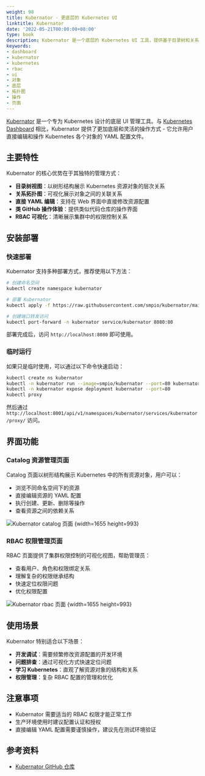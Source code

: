 ```yaml
---
weight: 98
title: Kubernator - 更底层的 Kubernetes UI
linktitle: Kubernator
date: '2022-05-21T00:00:00+08:00'
type: book
description: Kubernator 是一个底层的 Kubernetes UI 工具，提供基于目录树和关系拓扑图的方式来管理 Kubernetes 对象，支持直接编辑 YAML 配置文件，相比 Dashboard 更加灵活和强大。
keywords:
- dashboard
- kubernator
- kubernetes
- rbac
- ui
- 对象
- 底层
- 拓扑图
- 操作
- 页面
---
```


[Kubernator](https://github.com/smpio/kubernator) 是一个专为 Kubernetes 设计的底层 UI 管理工具。与 [Kubernetes Dashboard](https://github.com/kubernetes/dashboard) 相比，Kubernator 提供了更加底层和灵活的操作方式 - 它允许用户直接编辑和操作 Kubernetes 各个对象的 YAML 配置文件。

## 主要特性

Kubernator 的核心优势在于其独特的管理方式：

- **目录树视图**：以树形结构展示 Kubernetes 资源对象的层次关系
- **关系拓扑图**：可视化展示对象之间的关联关系
- **直接 YAML 编辑**：支持在 Web 界面中直接修改资源配置
- **类 GitHub 操作体验**：提供类似代码仓库的操作界面
- **RBAC 可视化**：清晰展示集群中的权限控制关系

## 安装部署

### 快速部署

Kubernator 支持多种部署方式，推荐使用以下方法：

```bash
# 创建命名空间
kubectl create namespace kubernator

# 部署 Kubernator
kubectl apply -f https://raw.githubusercontent.com/smpio/kubernator/main/deploy/kubernator.yaml

# 创建端口转发访问
kubectl port-forward -n kubernator service/kubernator 8080:80
```

部署完成后，访问 `http://localhost:8080` 即可使用。

### 临时运行

如果只是临时使用，可以通过以下命令快速启动：

```bash
kubectl create ns kubernator
kubectl -n kubernator run --image=smpio/kubernator --port=80 kubernator
kubectl -n kubernator expose deployment kubernator --port=80
kubectl proxy
```

然后通过 `http://localhost:8001/api/v1/namespaces/kubernator/services/kubernator/proxy/` 访问。

## 界面功能

### Catalog 资源管理页面

Catalog 页面以树形结构展示 Kubernetes 中的所有资源对象，用户可以：

- 浏览不同命名空间下的资源
- 直接编辑资源的 YAML 配置
- 执行创建、更新、删除等操作
- 查看资源之间的依赖关系

![Kubernator catalog 页面](https://assets.jimmysong.io/images/book/kubernetes-handbook/access/kubernator-kubernetes-ui/kubernator-catalog.webp)
{width=1655 height=993}

### RBAC 权限管理页面

RBAC 页面提供了集群权限控制的可视化视图，帮助管理员：

- 查看用户、角色和权限绑定关系
- 理解复杂的权限继承结构
- 快速定位权限问题
- 优化权限配置

![Kubernator rbac 页面](https://assets.jimmysong.io/images/book/kubernetes-handbook/access/kubernator-kubernetes-ui/kubernator-rbac.webp)
{width=1655 height=993}

## 使用场景

Kubernator 特别适合以下场景：

- **开发调试**：需要频繁修改资源配置的开发环境
- **问题排查**：通过可视化方式快速定位问题
- **学习 Kubernetes**：直观了解资源对象的结构和关系
- **权限管理**：复杂 RBAC 配置的管理和优化

## 注意事项

- Kubernator 需要适当的 RBAC 权限才能正常工作
- 生产环境使用时建议配置认证和授权
- 直接编辑 YAML 配置需要谨慎操作，建议先在测试环境验证

## 参考资料

- [Kubernator GitHub 仓库](https://github.com/smpio/kubernator)
